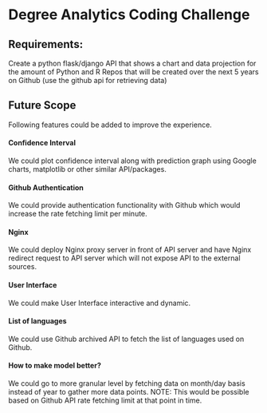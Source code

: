 # Degree Analytics Coding Challenge

## Requirements:

Create a python flask/django API that shows a chart and data projection for the amount of Python and R Repos that will be created over the next 5 years on Github (use the github api for retrieving data)

## Future Scope

Following features could be added to improve the experience.

####  Confidence Interval

We could plot confidence interval along with prediction graph using Google charts, matplotlib or other similar API/packages.

####  Github Authentication

We could provide authentication functionality with Github which would increase the rate fetching limit per minute.

####  Nginx

We could deploy Nginx proxy server in front of API server and have Nginx redirect request to API server which will not expose API to the external sources.

####  User Interface

We could make User Interface interactive and dynamic.

#### List of languages

We could use Github archived API to fetch the list of languages used on Github.

####  How to make model better?

We could go to more granular level by fetching data on month/day basis instead of year to gather more data points. NOTE: This would be possible based on Github API rate fetching limit at that point in time.

